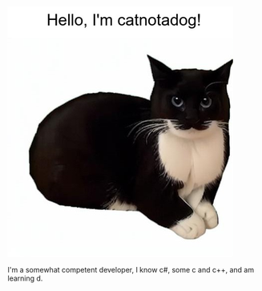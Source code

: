 ![Hello, I'm catnotadog!](hello.jpg)

I'm a somewhat competent developer, I know c#, some c and c++, and am learning d.

<!---
catnotadog/catnotadog is a ✨ special ✨ repository because its `README.md` (this file) appears on your GitHub profile.
You can click the Preview link to take a look at your changes.
--->
